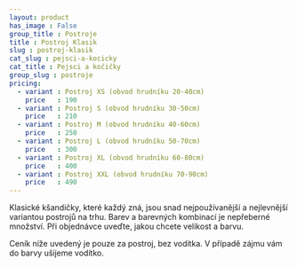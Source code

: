 ```yaml
---
layout: product
has_image : False
group_title : Postroje
title : Postroj Klasik
slug : postroj-klasik
cat_slug : pejsci-a-kocicky
cat_title : Pejsci a kočičky
group_slug : postroje
pricing:
  - variant : Postroj XS (obvod hrudníku 20-40cm)
    price   : 190
  - variant : Postroj S (obvod hrudníku 30-50cm)
    price   : 210
  - variant : Postroj M (obvod hrudníku 40-60cm)
    price   : 250
  - variant : Postroj L (obvod hrudníku 50-70cm)
    price   : 300
  - variant : Postroj XL (obvod hrudníku 60-80cm)
    price   : 400
  - variant : Postroj XXL (obvod hrudníku 70-90cm)
    price   : 490
---
```


Klasické kšandičky, které každý zná, jsou snad nejpoužívanější a nejlevnější variantou postrojů na trhu. Barev a barevných kombinací je nepřeberné množství. Při objednávce uveďte, jakou chcete velikost a barvu.

Ceník níže uvedený je pouze za postroj, bez vodítka. V případě zájmu vám do barvy ušijeme vodítko.

